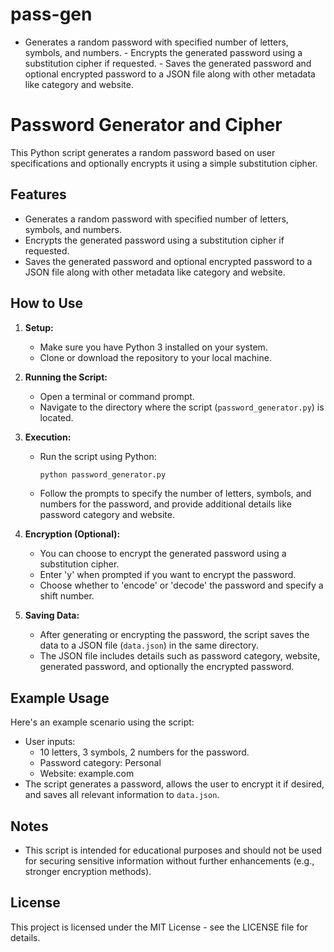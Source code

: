 # pass-gen
 - Generates a random password with specified number of letters, symbols, and numbers. - Encrypts the generated password using a substitution cipher if requested. - Saves the generated password and optional encrypted password to a JSON file along with other metadata like category and website.
# Password Generator and Cipher

This Python script generates a random password based on user specifications and optionally encrypts it using a simple substitution cipher.

## Features

- Generates a random password with specified number of letters, symbols, and numbers.
- Encrypts the generated password using a substitution cipher if requested.
- Saves the generated password and optional encrypted password to a JSON file along with other metadata like category and website.

## How to Use

1. **Setup:**
   - Make sure you have Python 3 installed on your system.
   - Clone or download the repository to your local machine.

2. **Running the Script:**
   - Open a terminal or command prompt.
   - Navigate to the directory where the script (`password_generator.py`) is located.

3. **Execution:**
   - Run the script using Python:
     ```bash
     python password_generator.py
     ```
   - Follow the prompts to specify the number of letters, symbols, and numbers for the password, and provide additional details like password category and website.

4. **Encryption (Optional):**
   - You can choose to encrypt the generated password using a substitution cipher.
   - Enter 'y' when prompted if you want to encrypt the password.
   - Choose whether to 'encode' or 'decode' the password and specify a shift number.

5. **Saving Data:**
   - After generating or encrypting the password, the script saves the data to a JSON file (`data.json`) in the same directory.
   - The JSON file includes details such as password category, website, generated password, and optionally the encrypted password.

## Example Usage

Here's an example scenario using the script:

- User inputs:
  - 10 letters, 3 symbols, 2 numbers for the password.
  - Password category: Personal
  - Website: example.com
- The script generates a password, allows the user to encrypt it if desired, and saves all relevant information to `data.json`.

## Notes

- This script is intended for educational purposes and should not be used for securing sensitive information without further enhancements (e.g., stronger encryption methods).

## License

This project is licensed under the MIT License - see the LICENSE file for details.
